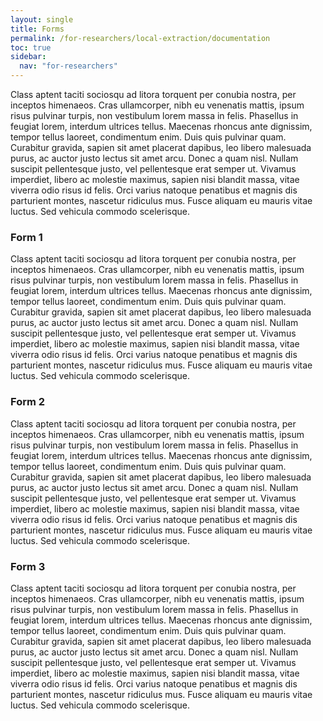 ```yaml
---
layout: single
title: Forms
permalink: /for-researchers/local-extraction/documentation
toc: true
sidebar:
  nav: "for-researchers"
---
```


 Class aptent taciti sociosqu ad litora torquent per conubia nostra, per inceptos himenaeos. Cras ullamcorper, nibh eu venenatis mattis, ipsum risus pulvinar turpis, non vestibulum lorem massa in felis. Phasellus in feugiat lorem, interdum ultrices tellus. Maecenas rhoncus ante dignissim, tempor tellus laoreet, condimentum enim. Duis quis pulvinar quam. Curabitur gravida, sapien sit amet placerat dapibus, leo libero malesuada purus, ac auctor justo lectus sit amet arcu. Donec a quam nisl. Nullam suscipit pellentesque justo, vel pellentesque erat semper ut. Vivamus imperdiet, libero ac molestie maximus, sapien nisi blandit massa, vitae viverra odio risus id felis. Orci varius natoque penatibus et magnis dis parturient montes, nascetur ridiculus mus. Fusce aliquam eu mauris vitae luctus. Sed vehicula commodo scelerisque.

### Form 1
 
 Class aptent taciti sociosqu ad litora torquent per conubia nostra, per inceptos himenaeos. Cras ullamcorper, nibh eu venenatis mattis, ipsum risus pulvinar turpis, non vestibulum lorem massa in felis. Phasellus in feugiat lorem, interdum ultrices tellus. Maecenas rhoncus ante dignissim, tempor tellus laoreet, condimentum enim. Duis quis pulvinar quam. Curabitur gravida, sapien sit amet placerat dapibus, leo libero malesuada purus, ac auctor justo lectus sit amet arcu. Donec a quam nisl. Nullam suscipit pellentesque justo, vel pellentesque erat semper ut. Vivamus imperdiet, libero ac molestie maximus, sapien nisi blandit massa, vitae viverra odio risus id felis. Orci varius natoque penatibus et magnis dis parturient montes, nascetur ridiculus mus. Fusce aliquam eu mauris vitae luctus. Sed vehicula commodo scelerisque.


### Form 2
 
 Class aptent taciti sociosqu ad litora torquent per conubia nostra, per inceptos himenaeos. Cras ullamcorper, nibh eu venenatis mattis, ipsum risus pulvinar turpis, non vestibulum lorem massa in felis. Phasellus in feugiat lorem, interdum ultrices tellus. Maecenas rhoncus ante dignissim, tempor tellus laoreet, condimentum enim. Duis quis pulvinar quam. Curabitur gravida, sapien sit amet placerat dapibus, leo libero malesuada purus, ac auctor justo lectus sit amet arcu. Donec a quam nisl. Nullam suscipit pellentesque justo, vel pellentesque erat semper ut. Vivamus imperdiet, libero ac molestie maximus, sapien nisi blandit massa, vitae viverra odio risus id felis. Orci varius natoque penatibus et magnis dis parturient montes, nascetur ridiculus mus. Fusce aliquam eu mauris vitae luctus. Sed vehicula commodo scelerisque.

### Form 3
 
 Class aptent taciti sociosqu ad litora torquent per conubia nostra, per inceptos himenaeos. Cras ullamcorper, nibh eu venenatis mattis, ipsum risus pulvinar turpis, non vestibulum lorem massa in felis. Phasellus in feugiat lorem, interdum ultrices tellus. Maecenas rhoncus ante dignissim, tempor tellus laoreet, condimentum enim. Duis quis pulvinar quam. Curabitur gravida, sapien sit amet placerat dapibus, leo libero malesuada purus, ac auctor justo lectus sit amet arcu. Donec a quam nisl. Nullam suscipit pellentesque justo, vel pellentesque erat semper ut. Vivamus imperdiet, libero ac molestie maximus, sapien nisi blandit massa, vitae viverra odio risus id felis. Orci varius natoque penatibus et magnis dis parturient montes, nascetur ridiculus mus. Fusce aliquam eu mauris vitae luctus. Sed vehicula commodo scelerisque.
